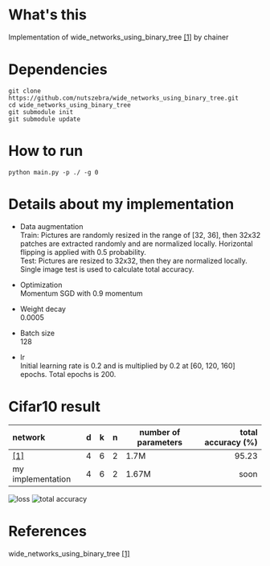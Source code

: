 # What's this
Implementation of wide_networks_using_binary_tree [[1]][Paper] by chainer


# Dependencies

    git clone https://github.com/nutszebra/wide_networks_using_binary_tree.git
    cd wide_networks_using_binary_tree
    git submodule init
    git submodule update

# How to run
    python main.py -p ./ -g 0 

# Details about my implementation

* Data augmentation  
Train: Pictures are randomly resized in the range of [32, 36], then 32x32 patches are extracted randomly and are normalized locally. Horizontal flipping is applied with 0.5 probability.  
Test: Pictures are resized to 32x32, then they are normalized locally. Single image test is used to calculate total accuracy. 

* Optimization  
Momentum SGD with 0.9 momentum  

* Weight decay    
0.0005  

* Batch size  
128  

* lr  
Initial learning rate is 0.2 and is multiplied by 0.2 at [60, 120, 160] epochs. Total epochs is 200.

# Cifar10 result

| network              | d | k | n | number of parameters      | total accuracy (%) |
|:---------------------|---|---|---|---------------------------|-------------------:|
| [[1]][Paper]         | 4 | 6 | 2 | 1.7M                      | 95.23              |
| my implementation    | 4 | 6 | 2 | 1.67M                     | soon               |


<img src="https://github.com/nutszebra/wide_networks_using_binary_tree/blob/master/loss.jpg" alt="loss" title="loss">
<img src="https://github.com/nutszebra/wide_networks_using_binary_tree/blob/master/accuracy.jpg" alt="total accuracy" title="total accuracy">

# References
wide_networks_using_binary_tree [[1]][Paper]  

[paper]: https://arxiv.org/abs/1704.00509 "Paper"
